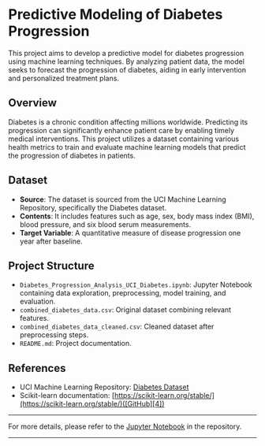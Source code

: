 # Predictive Modeling of Diabetes Progression

This project aims to develop a predictive model for diabetes progression using machine learning techniques. By analyzing patient data, the model seeks to forecast the progression of diabetes, aiding in early intervention and personalized treatment plans.

## Overview

Diabetes is a chronic condition affecting millions worldwide. Predicting its progression can significantly enhance patient care by enabling timely medical interventions. This project utilizes a dataset containing various health metrics to train and evaluate machine learning models that predict the progression of diabetes in patients.

## Dataset

* **Source**: The dataset is sourced from the UCI Machine Learning Repository, specifically the Diabetes dataset.
* **Contents**: It includes features such as age, sex, body mass index (BMI), blood pressure, and six blood serum measurements.
* **Target Variable**: A quantitative measure of disease progression one year after baseline.

## Project Structure

* `Diabetes_Progression_Analysis_UCI_Diabetes.ipynb`: Jupyter Notebook containing data exploration, preprocessing, model training, and evaluation.
* `combined_diabetes_data.csv`: Original dataset combining relevant features.
* `combined_diabetes_data_cleaned.csv`: Cleaned dataset after preprocessing steps.
* `README.md`: Project documentation.




## References

* UCI Machine Learning Repository: [Diabetes Dataset](https://archive.ics.uci.edu/ml/datasets/diabetes)
* Scikit-learn documentation: [https://scikit-learn.org/stable/](https://scikit-learn.org/stable/)([GitHub][4])

---

For more details, please refer to the [Jupyter Notebook](https://github.com/sarakhalili/Predictive-Modeling-of-Diabetes-Progression/blob/main/Diabetes_Progression_Analysis_UCI_Diabetes.ipynb) in the repository.

---

[1]: https://github.com/Sara-cos/Diabetes-prediction-using-ML?utm_source=chatgpt.com "Sara-cos/Diabetes-prediction-using-ML - GitHub"
[2]: https://github.com/nafisalawalidris/Building-a-Linear-Regression-Model-to-Predict-Diabetes-Progression?utm_source=chatgpt.com "nafisalawalidris/Building-a-Linear-Regression-Model-to-Predict ..."
[3]: https://github.com/arrdel/DL-diabetes-prediction-model?utm_source=chatgpt.com "Deep Learning Diabetes Prediction Model - GitHub"
[4]: https://github.com/sakethyalamanchili/Diabetes-Prediction-Project?utm_source=chatgpt.com "sakethyalamanchili/Diabetes-Prediction-Project - GitHub"
